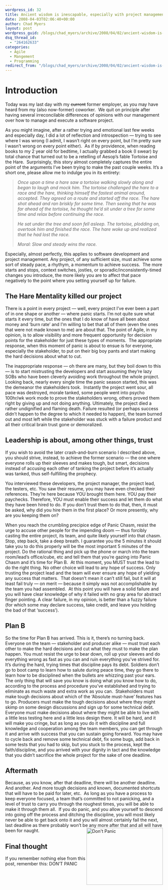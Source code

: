 ```yaml
---
wordpress_id: 32
title: Ancient wisdom is inescapable, especially with project management
date: 2008-04-03T02:06:40+00:00
author: Chad Myers
layout: post
wordpress_guid: /blogs/chad_myers/archive/2008/04/02/ancient-wisdom-is-inescapable-especially-with-project-management.aspx
dsq_thread_id:
  - "264162633"
categories:
  - Agile
  - Mangement
  - Programming
redirect_from: "/blogs/chad_myers/archive/2008/04/02/ancient-wisdom-is-inescapable-especially-with-project-management.aspx/"
---
```

# Introduction

Today was my last day with my <strike>current</strike> former employer, as you may have heard from my (also now-former) coworker.&nbsp; We quit on principle after having several irreconcilable differences of opinions with our management over how to manage and execute a software project.

As you might imagine, after a rather trying and emotional last few weeks and especially day, I did a lot of reflection and introspection &#8212; trying to see where I was wrong (I admit, I wasn&#8217;t right on every point, but I&#8217;m pretty sure I wasn&#8217;t wrong on every point either).&nbsp; As if by providence, when reading books to my 2 year old for bedtime, I actually grabbed a book (I swear) by total chance that turned out to be a retelling of Aesop&#8217;s fable Tortoise and the Hare.&nbsp; Surprisingly, this story almost completely captures the entire point of the arguments I&#8217;ve been trying to make the past couple weeks. It&#8217;s a short one, please allow me to indulge you in its entirety:

> _Once upon a time a hare saw a tortoise walking slowly along and began to laugh and mock him. The tortoise challenged the hare to a race and the hare, thinking himself the fastest animal around, accepted. They agreed on a route and started off the race. The hare shot ahead and ran briskly for some time. Then seeing that he was far ahead of the tortoise, he thought he&#8217;d sit under a tree for some time and relax before continuing the race._ 
> 
> _He sat under the tree and soon fell asleep. The tortoise, plodding on, overtook him and finished the race. The hare woke up and realized that he had lost the race._ 
> 
> _Moral:_ _Slow and steady wins the race._

Especially, almost perfectly, this applies to software development and project management. Any project, of any sufficient size, must achieve some sort of steady pace, a rhythym, a momentum to achieve success.&nbsp; The more starts and stops, context switches, jostles, or sporadic/inconsistently-timed changes you introduce, the more likely you are to affect that pace negatively to the point where you setting yourself up for failure.

## The Hare Mentality killed our project

There is a point in every project &#8212; well, every project I&#8217;ve ever been a part of in one shape or another &#8212; where panic starts. I&#8217;m not quite sure what starts it every time, but the ones that I do know of have all been about money and &#8216;burn rate&#8217; and I&#8217;m willing to bet that all of them (even the ones that were not made known to me) are about that. The point of Agile, in my opinion, is to allow visibility and more frequent opportunity for decision points for the stakeholder for just these types of moments.&nbsp; The appropriate response, when this moment of panic is about to ensue is for everyone, especially the stakeholder, to put on their big boy pants and start making the hard decisions about what to cut. 

The inappropriate response &#8212; oh there are many, but they boil down to this &#8212; is to start mistrusting the developers and start assuming they&#8217;re lazy SOBs who have been cleverly avoiding work throughout the whole project.&nbsp; Looking back, nearly every single time the panic season started, this was the demeanor the stakeholders took.&nbsp; Instantly the project went sour, all pace was destroyed, morale tanked, some people went into psycho 100hr/wk work mode to prove the stakeholders wrong, others proved them right by giving up and not doing anything. Ultimately, the project died a rather undignified and flaming death. Failure resulted (or perhaps success didn&#8217;t happen to the degree to which it needed to happen), the team burned out and most left while the stakeholder was stuck with a failure product and all their critical brain trust gone or demoralized.

## Leadership is about, among other things, trust

If you wish to avoid the later crash-and-burn scenario I described above, you should strive, instead, to achieve the former scenario &#8212; the one where everyone rolls up their sleeves and makes tough, but smart, decisions instead of accusing each other of tanking the project before it&#8217;s actually was tanked, thus self-fulfilling the prophecy.

You interviewed these developers, the project manager, the project lead, the testers, etc. You saw their resume, you may have even checked their references. They&#8217;re here because YOU brought them here. YOU pay their paychecks. Therefore, YOU must enable their success and let them do what they have been hired to do. If you don&#8217;t trust them to do that, then, it must be asked, why did you hire them in the first place? Or more presently, why are you keeping them on?

When you reach the crumbling precipice edge of Panic Chasm, resist the urge to accuse other people for the impending doom &#8212; thus forcibly casting the entire project, its team, and quite likely yourself into that chasm.&nbsp; Stop, step back, take a deep breath. I guarantee you the 5 minutes it should take you to do this properly will be the most important 5 minutes of the project. Do the rational thing and pick up the phone or march into the team room/lead&#8217;s office/cube, etc and tell them that you&#8217;re gazing into Panic Chasm and it&#8217;s time for Plan B.&nbsp; At this moment, you MUST trust the lead to do the right thing. No other choice will lead to any hope of success. Only trusting the project lead and the team will ever ensure any hope of yielding any success that matters.&nbsp; That doesn&#8217;t mean it can&#8217;t still fail, but it will at least fail truly &#8212; on merit &#8212; because it simply was not accomplishable by the team you had assembled.&nbsp; At this point you will have a solid failure and you will have clear knowledge of why it failed with no gray area for abstract finger pointing. A clear failure, in my opinion, is better than a fuzzy failure (for which some may declare success, take credit, and leave you holding the bad of that &#8216;success&#8217;). 

## Plan B

So the time for Plan B has arrived. This is it, there&#8217;s no turning back. Everyone on the team &#8212; stakeholder and producer alike &#8212; must trust each other to make the hard decisions and cut what they must to make the plan happen. You must resist the urge to bear down, roll up your sleeves and do everything wrong as fast as you can and ruin everything you&#8217;ve strived for. It&#8217;s during the hard, trying times that discipline pays its debt. Soldiers don&#8217;t go to boot camp to learn how to salute during peace time, they go there to learn how to be disciplined when the bullets are whizzing past your ears. The only thing that will save you know is doing what you know how to do, according to the process and procedure you&#8217;ve established and trying to eliminate as much waste and extra work as you can.&nbsp; Stakeholders must make tough decisions about which of the &#8216;Absolute must-have&#8217; features has to go. Producers must make the tough decisions about where they might skimp on some design discussions and sign up for some technical debt. Everyone must make decisions about where they might be able to live with a little less testing here and a little less design there. It will be hard, and it will make you cringe, but as long as you do it with discipline and full knowledge and cooperation among the team members, you can get through it and arrive with success that you can sustain going forward. You may have to cycle back and remove some technical debt, fix some bugs, add back in some tests that you had to skip, but you stuck to the process, kept the faith/discipline, and you arrived with your dignity in tact and the knowledge that you didn&#8217;t sacrifice the whole project for the sake of one deadline. 

## Aftermath

Because, as you know, after that deadline, there will be another deadline. And another. And more tough decisions and known, documented shortcuts that will have to be paid for later, etc.&nbsp; As long as you have a process to keep everyone focused, a team that&#8217;s committed to not panicking, and a level of trust to carry you through the roughest times, you will be able to make it through them all.&nbsp; If you do panic, and you allow yourself to descend into going off the process and ditching the discipline, you will most likely never be able to get back onto it and you will almost certainly fail the next, last deadline as there probably won&#8217;t be any more after that and all will have been for naught.[<img style="border-top-width: 0px;border-left-width: 0px;border-bottom-width: 0px;border-right-width: 0px" height="182" alt="Don't Panic" src="http://lostechies.com/content/chadmyers/uploads/2011/03Ancientwisdomisinescapableespeciallywith_14CE8/image_thumb.png" width="244" align="right" border="0" />](http://lostechies.com/content/chadmyers/uploads/2011/03Ancientwisdomisinescapableespeciallywith_14CE8/image_2.png)

## Final thought

If you remember nothing else from this post, remember this: DON&#8217;T PANIC